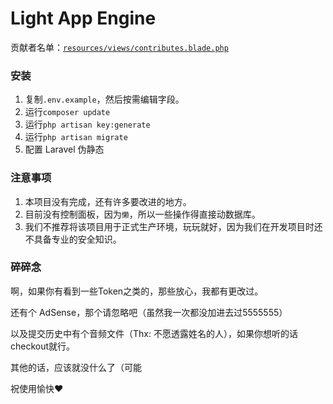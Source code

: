# Light App Engine

贡献者名单：[`resources/views/contributes.blade.php`](https://lightart.top/contributes)

### 安装

1. 复制`.env.example`，然后按需编辑字段。
2. 运行`composer update`
3. 运行`php artisan key:generate`
4. 运行`php artisan migrate`
5. 配置 Laravel 伪静态

### 注意事项

1. 本项目没有完成，还有许多要改进的地方。
2. 目前没有控制面板，因为`懒`，所以一些操作得直接动数据库。
3. 我们不推荐将该项目用于正式生产环境，玩玩就好，因为我们在开发项目时还不具备专业的安全知识。

### 碎碎念

啊，如果你有看到一些Token之类的，那些放心，我都有更改过。

还有个 AdSense，那个请忽略吧（虽然我一次都没加进去过5555555）

以及提交历史中有个音频文件（Thx: 不愿透露姓名的人），如果你想听的话checkout就行。

其他的话，应该就没什么了（可能

祝使用愉快❤️
